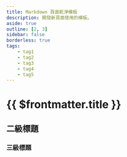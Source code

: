 ```yaml
---
title: Markdown 頁面乾淨模板
description: 開發新頁面使用的模板。
aside: true
outline: [2, 3]
sidebar: false
borderless: true
tags:
    - tag1
    - tag2
    - tag3
    - tag4
    - tag5
---
```


# {{ $frontmatter.title }}

## 二級標題
### 三級標題 